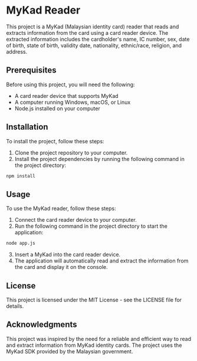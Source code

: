 # MyKad Reader

This project is a MyKad (Malaysian identity card) reader that reads and extracts information from the card using a card reader device. The extracted information includes the cardholder's name, IC number, sex, date of birth, state of birth, validity date, nationality, ethnic/race, religion, and address.

## Prerequisites

Before using this project, you will need the following:

-   A card reader device that supports MyKad
-   A computer running Windows, macOS, or Linux
-   Node.js installed on your computer

## Installation

To install the project, follow these steps:

1. Clone the project repository to your computer.
2. Install the project dependencies by running the following command in the project directory:

```bash
npm install
```

## Usage

To use the MyKad reader, follow these steps:

1. Connect the card reader device to your computer.
2. Run the following command in the project directory to start the application:

```bash
node app.js
```

3. Insert a MyKad into the card reader device.
4. The application will automatically read and extract the information from the card and display it on the console.

## License

This project is licensed under the MIT License - see the LICENSE file for details.

## Acknowledgments

This project was inspired by the need for a reliable and efficient way to read and extract information from MyKad identity cards. The project uses the MyKad SDK provided by the Malaysian government.
